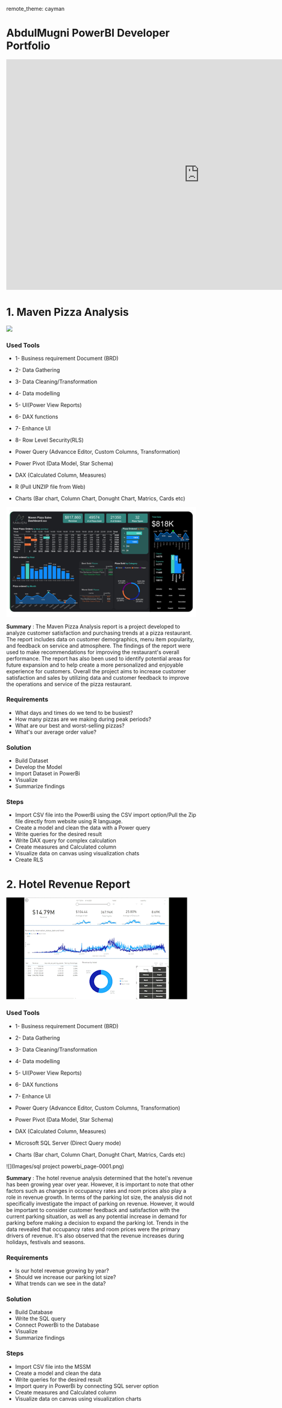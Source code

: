 remote_theme: cayman
# AbdulMugni PowerBI Developer Portfolio

<iframe title="Report Section" width="1024" height="612" src="https://app.powerbi.com/view?r=eyJrIjoiNDhlNWUzZGYtNzllOC00N2Q4LWJkMjAtZTIzYzZjYWZlYjUzIiwidCI6IjBkZTRmOTJjLTY0NmItNGU5NS1iYTRmLTYwOTJiYWNjYjQ2MSJ9" frameborder="0" allowFullScreen="true"></iframe>

# 1.	Maven Pizza Analysis

![](Images/MavenPizza_AdobeExpress.gif)

### Used Tools

* 1- Business requirement Document (BRD)
* 2- Data Gathering
* 3- Data Cleaning/Transformation
* 4- Data modelling
* 5- UI(Power View Reports)
* 6- DAX functions
* 7- Enhance UI
* 8- Row Level Security(RLS)

* Power Query (Advancce Editor, Custom Columns, Transformation)
* Power Pivot (Data Model, Star Schema)
* DAX (Calculated Column, Measures)
* R (Pull UNZIP file from Web)
* Charts (Bar chart, Column Chart, Donught Chart, Matrics, Cards etc)

![](Images/Maven_challange_page-0001.png)

**Summary** : The Maven Pizza Analysis report is a project developed to analyze customer satisfaction and purchasing trends at a pizza restaurant. 
The report includes data on customer demographics, menu item popularity, and feedback on service and atmosphere. 
The findings of the report were used to make recommendations for improving the restaurant's overall performance. 
The report has also been used to identify potential areas for future expansion and to help create a more personalized and enjoyable experience for customers. 
Overall the project aims to increase customer satisfaction and sales by utilizing data and customer feedback to improve the operations and service of the pizza restaurant.

### Requirements

*	What days and times do we tend to be busiest?
*	How many pizzas are we making during peak periods?
*	What are our best and worst-selling pizzas?
*	What's our average order value?

### Solution

*	Build Dataset
*	Develop the Model
*	Import Dataset in PowerBi
*	Visualize
*	Summarize findings 

### Steps

*	Import CSV file into the PowerBi using the CSV import option/Pull the Zip file directly from website using R language.
*	Create a model and clean the data with a Power query
*	Write queries for the desired result
*	Write DAX query for complex calculation
*	Create measures and Calculated column
*	Visualize data on canvas using visualization chats
*	Create RLS


# 2. Hotel Revenue Report

![](Images/HotelRevenue.gif)

### Used Tools

* 1- Business requirement Document (BRD)
* 2- Data Gathering
* 3- Data Cleaning/Transformation
* 4- Data modelling
* 5- UI(Power View Reports)
* 6- DAX functions
* 7- Enhance UI

* Power Query (Advancce Editor, Custom Columns, Transformation)
* Power Pivot (Data Model, Star Schema)
* DAX (Calculated Column, Measures)
* Microsoft SQL Server (Direct Query mode)
* Charts (Bar chart, Column Chart, Donught Chart, Matrics, Cards etc)

![](Images/sql project powerbi_page-0001.png)

**Summary** : The hotel revenue analysis determined that the hotel's revenue has been growing year over year. 
However, it is important to note that other factors such as changes in occupancy rates and room prices also play a role in revenue growth.
In terms of the parking lot size, the analysis did not specifically investigate the impact of parking on revenue. However, it would be important to consider customer feedback and satisfaction with the current parking situation, as well as any potential increase in demand for parking before making a decision to expand the parking lot.
Trends in the data revealed that occupancy rates and room prices were the primary drivers of revenue.
It's also observed that the revenue increases during holidays, festivals and seasons.

### Requirements

*	Is our hotel revenue growing by year?
*	Should we increase our parking lot size?
* What trends can we see in the data?

### Solution

*	Build Database
*	Write the SQL query
*	Connect PowerBi to the Database
*	Visualize
*	Summarize findings

### Steps

*	Import CSV file into the MSSM
*	Create a model and clean the data
*	Write queries for the desired result
*	Import query in PowerBi by connecting SQL server option
*	Create measures and Calculated column
*	Visualize data on canvas using visualization charts



